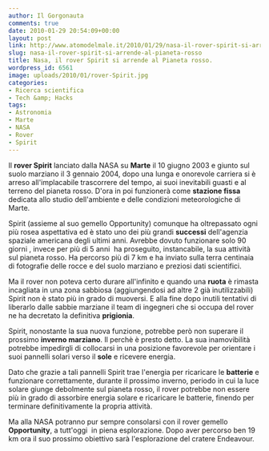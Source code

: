 ```yaml
---
author: Il Gorgonauta
comments: true
date: 2010-01-29 20:54:09+00:00
layout: post
link: http://www.atomodelmale.it/2010/01/29/nasa-il-rover-spirit-si-arrende-al-pianeta-rosso/
slug: nasa-il-rover-spirit-si-arrende-al-pianeta-rosso
title: Nasa, il rover Spirit si arrende al Pianeta rosso.
wordpress_id: 6561
image: uploads/2010/01/rover-Spirit.jpg
categories:
- Ricerca scientifica
- Tech &amp; Hacks
tags:
- Astronomia
- Marte
- NASA
- Rover
- Spirit
---
```



Il **rover Spirit** lanciato dalla NASA su **Marte** il 10 giugno 2003  e giunto sul suolo marziano il 3 gennaio 2004, dopo una lunga e  onorevole carriera si è arreso all'implacabile trascorrere del tempo, ai  suoi inevitabili guasti e al terreno del pianeta rosso. D'ora in poi  funzionerà come **stazione fissa** dedicata allo studio dell'ambiente  e delle condizioni meteorologiche di Marte.

Spirit (assieme al suo gemello  Opportunity) comunque ha oltrepassato ogni più rosea aspettativa ed è  stato uno dei più grandi **successi** dell'agenzia spaziale americana degli  ultimi anni. Avrebbe dovuto funzionare solo 90 giorni , invece per più di 5 anni  ha proseguito, instancabile, la sua attività sul pianeta rosso.  Ha percorso più di 7 km e ha inviato sulla terra centinaia di fotografie  delle rocce e del suolo marziano e preziosi dati scientifici.

Ma il rover non poteva certo durare all'infinito e quando una **ruota** è rimasta incagliata in una zona sabbiosa (aggiungendosi ad altre 2 già inutilizzabili) Spirit non è stato più in grado di muoversi. E alla fine dopo inutili tentativi di liberarlo dalle sabbie marziane il team di ingegneri che si occupa del rover ne ha decretato la definitiva **prigionia**.

Spirit, nonostante la sua nuova funzione, potrebbe però non superare il prossimo **inverno marziano**. Il perchè è presto detto. La sua inamovibilità potrebbe impedirgli di collocarsi in una posizione favorevole per orientare i suoi pannelli solari verso il **sole** e ricevere energia.

Dato che grazie a tali pannelli Spirit trae l'energia per ricaricare le **batterie** e funzionare correttamente, durante il prossimo inverno, periodo in cui la luce solare giunge debolmente sul pianeta rosso, il rover potrebbe non essere più in grado di assorbire energia solare e ricaricare le batterie, finendo per terminare definitivamente la propria attività.

Ma alla NASA potranno pur sempre consolarsi con il rover gemello **Opportunity**, a tutt'oggi  in piena esplorazione. Dopo aver percorso ben 19 km ora il suo prossimo obiettivo sarà l'esplorazione del cratere Endeavour.
